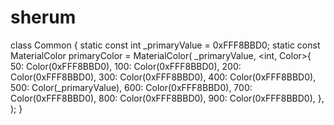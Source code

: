 # sherum
class Common {
  static const int _primaryValue = 0xFFF8BBD0;
  static const MaterialColor primaryColor = MaterialColor(
    _primaryValue,
    <int, Color>{
      50: Color(0xFFF8BBD0),
      100: Color(0xFFF8BBD0),
      200: Color(0xFFF8BBD0),
      300: Color(0xFFF8BBD0),
      400: Color(0xFFF8BBD0),
      500: Color(_primaryValue),
      600: Color(0xFFF8BBD0),
      700: Color(0xFFF8BBD0),
      800: Color(0xFFF8BBD0),
      900: Color(0xFFF8BBD0),
    },
  );
}